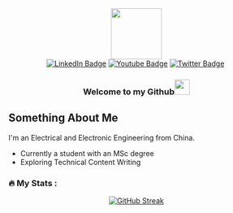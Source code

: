<div align="center">
  <img src="https://media.giphy.com/media/M9gbBd9nbDrOTu1Mqx/giphy.gif" width="100"/>
  <div id="badges">
    <a href="your-linkedin-URL"><img src="https://img.shields.io/badge/LinkedIn-blue?style=flat&logo=linkedin&logoColor=white" alt="LinkedIn Badge"/></a>
    <a href="your-youtube-URL"><img src="https://img.shields.io/badge/YouTube-red?style=flat&logo=youtube&logoColor=white" alt="Youtube Badge"/></a>
    <a href="https://twitter.com/Antonio_Btian"><img src="https://img.shields.io/badge/Twitter-blueviolet?style=flat&logo=twitter&logoColor=white" alt="Twitter Badge"/></a>
    <img src="https://komarev.com/ghpvc/?username=Tony-Btian&style=flat&color=blue" alt=""/>
  </div>
  <h3>Welcome to my Github<img src="https://media.giphy.com/media/hvRJCLFzcasrR4ia7z/giphy.gif" width="30px"/></h3>
</div>

## Something About Me
I'm an Electrical and Electronic Engineering from China.
- Currently a student with an MSc degree
- Exploring Technical Content Writing

### :fire: My Stats :
<div align="center">
<a href="https://git.io/streak-stats"><img src="http://github-readme-streak-stats.herokuapp.com?user=Tony-Btian&theme=dark&background=000000" alt="GitHub Streak"/></a>
</div>
